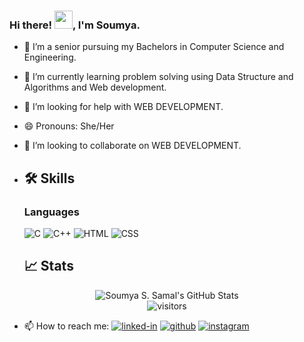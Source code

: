 ### Hi there! <img src="https://media.giphy.com/media/hvRJCLFzcasrR4ia7z/giphy.gif" width="29px">, I'm Soumya.

- 🔭 I’m a senior pursuing my Bachelors in Computer Science and Engineering.
- 🌱 I’m currently learning problem solving using Data Structure and Algorithms and Web development.
- 🤔 I’m looking for help with WEB DEVELOPMENT.
-  😄 Pronouns: She/Her
  - 👯 I’m looking to collaborate on WEB DEVELOPMENT.
- ## 🛠️ Skills

  ### Languages

  ![C](https://img.shields.io/badge/C-3776AB?style=for-the-badge&logo=c&logoColor=white)
  ![C++](https://img.shields.io/badge/C++-323330?style=for-the-badge&logo=cpp&logoColor=F7DF1E)
  ![HTML](https://img.shields.io/badge/HTML-3178C6?style=for-the-badge&logo=html&logoColor=white)
  ![CSS](https://img.shields.io/badge/CSS-28B6F6?style=for-the-badge&logo=css&logoColor=white)


  ## 📈 Stats

<div align="center">
<img src="https://github-readme-stats.vercel.app/api?username=soumy47&show_icons=true&hide_border=true" alt="Soumya S. Samal's GitHub Stats">
</div>

<div align="center">
<img src="https://visitor-badge.laobi.icu/badge?page_id=soumy47.soumy47" alt="visitors">
</div>


- 📫 How to reach me:
[![linked-in](https://img.shields.io/badge/Linked_In-0077B5?style=for-the-badge&logo=LinkedIn&logoColor=white)](https://www.linkedin.com/in/soumya-s-samal-71973019a/)
[![github](https://img.shields.io/badge/GitHub-000000?style=for-the-badge&logo=GitHub&logoColor=white)](https://github.com/soumy47)
[![instagram](https://img.shields.io/badge/Instagram-E4405F?style=for-the-badge&logo=instagram&logoColor=white)](https://www.instagram.com/)

